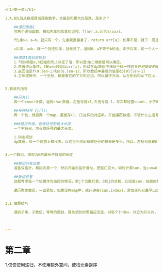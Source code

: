 ```yaml
---
<h1>第一章</h1>

1.A,B先后从数组首或尾取数字，求最后和更大的是谁，是多少？

	##递归思路1
	写两个递归函数，模拟先拿和后拿的过程，f(arr,a,b)和s(xxx)。

	f先拿中，a=b，就只有一个，先拿就直接拿了，return arr[a]，如果不是，就下一层递归，return max{arr[a]+s(a+1,b)和arr[b]+s(a,b-1)}，一种是拿头的，下一次就是s后拿，另一种是拿尾巴的，也是后拿，两种的下标长度不一样，在结果中选max的

	s后拿，a=b，就一个我还后拿，就是没了，返回0，a不等于b的话，由于后拿，前一个人一定是拿了它的最大。对于本次s来说，能期待的就是len-1后的f先拿，当前s的收益就是f(a,b-1)和f(a+1,b)中的一个，而且选最小的

	##思路1改动态规划
	1.f和s都是a,b起始和终止决定了值，所以是dp二维数组可以确定。
	2.再看终止条件，f是a=b时返回arr[a]，所以在dp数组中横纵坐标一样时又已经确定的值
	3.返回值是f(0,len-1)和s(0,len-1)，所以数组中最后的值是dp[0][len-1]
	4.主体逻辑中，一个坐标，都是看它的下方和左边，所以循环方向，从左到右和从下往上，而且a>b没有意义


2.有效的括号

	##只有()
	弄一个count计数，遍历char数组，左括号就+1,右括号就-1，每次都检查count，小于0就直接false，遍历完之后，再检查count是不是等于0

	##多种括号 {}[]()
	弄一个栈，然后弄一个map，里面存()，{}这样的对应串。开始遍历数组，不管什么左括号，就压入，遇到右括号，就去比对栈最外面的是不是它对应的，不是就false，因为不能括号穿插，遍历完之后，看stack有没有被消耗光

	###题目升级，有效括号的最大长度
	一个字符串，求有效括号的最大长度。

	1.动态规划
	dp数组，每一个位置上都代表，以这里为结尾有效括号的最长是多少，所以，左括号就是0，因为不可能是结尾，遇到右括号，向前看一位，如果是有效的，就跳到有效的之前，判断再前一个是不是能对应的左括号，如果是，dp[i] = dp[i-1]+2，同时找到那个对应的之后，在往前跳一位，看是不是有效的，因为有可能是前面已经有了一部分，也要加进去。其他情况就继续循环
	

3.一个数组，求和为K的最长子数组的长度

	##数组只有正数
	准备双指针，都指向第一个，然后开始右指针滑动，把窗口变大，同时计算sum，当sum=K，记下来，小于K就继续，大于，则说明开头以first起始的数组，已经没有可能，就头指针向后，直到sum<=k为止

	##数组任意
	这题考虑每一个位置作为结尾的情况，第j个位置代表，0到j的总和，比如是sum，前面的第i个位置是k，那么i+1到j的和就是sum-k。让这一段差值等于我们要的值就好
	
	遍历整体数组，一直累加，如果没在map中，就存进去(sum,index)，累加值和它最早出现的index，每次都去找sum-k在不在已有的map里，就可以。
	

3.1 做题技巧

	遇到子串，子数组，等等的题目，首先想到的思路应该是，对每个Index，以它为开头的，以它为结尾的，并判断第i个是不是能从第i-1个推出来



---
```

<h1>第二章</h1>

1.仅仅使用递归，不使用额外空间，使栈元素逆序

	
<ul></ul>
<ul></ul><ul></ul>
<ul></ul><ul></ul>
<ul></ul><ul></ul>
<ul></ul><ul></ul>
<ul></ul>


<ul></ul>
<ul></ul><ul></ul>
<ul></ul><ul></ul>
<ul></ul><ul></ul>
<ul></ul><ul></ul>
<ul></ul>



<ul></ul>
<ul></ul><ul></ul>
<ul></ul><ul></ul>
<ul></ul><ul></ul>
<ul></ul><ul></ul>
<ul></ul>


<ul></ul>
<ul></ul><ul></ul>
<ul></ul><ul></ul>
<ul></ul><ul></ul>
<ul></ul><ul></ul>
<ul></ul>